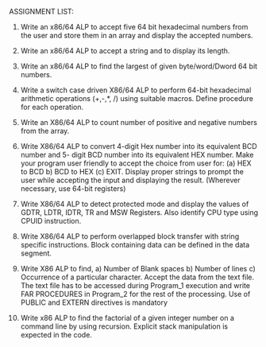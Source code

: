 ASSIGNMENT LIST:

1. Write an x86/64 ALP to accept five 64 bit hexadecimal numbers from the user and store them in an array and display the accepted numbers.

2. Write an x86/64 ALP to accept a string and to display its length.

3. Write an x86/64 ALP to find the largest of given byte/word/Dword 64 bit numbers.

4. Write a switch case driven X86/64 ALP to perform 64-bit hexadecimal arithmetic operations (+,-,*, /) using suitable macros. Define procedure for each operation.

5. Write an X86/64 ALP to count number of positive and negative numbers from the array.

6. Write X86/64 ALP to convert 4-digit Hex number into its equivalent BCD number and 5- digit BCD number into its equivalent HEX number. Make your program user friendly to accept the choice from user for: (a) HEX to BCD b) BCD to HEX (c) EXIT. Display proper strings to prompt the user while accepting the input and displaying the result. (Wherever necessary, use 64-bit registers)

7. Write X86/64 ALP to detect protected mode and display the values of GDTR, LDTR, IDTR, TR and MSW Registers. Also identify CPU type using CPUID instruction.

8. Write X86/64 ALP to perform overlapped block transfer with string specific instructions. Block containing data can be defined in the data segment.

9. Write X86 ALP to find, a) Number of Blank spaces b) Number of lines c) Occurrence of a particular character. Accept the data from the text file. The text file has to be accessed during Program_1 execution and write FAR PROCEDURES in Program_2 for the rest of the processing. Use of PUBLIC and EXTERN directives is mandatory

10. Write x86 ALP to find the factorial of a given integer number on a command line by using recursion. Explicit stack manipulation is expected in the code.
